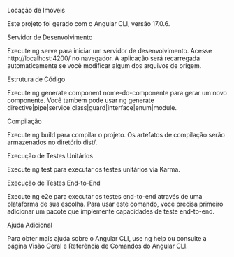 Locação de Imóveis

Este projeto foi gerado com o Angular CLI, versão 17.0.6.

Servidor de Desenvolvimento

Execute ng serve para iniciar um servidor de desenvolvimento. Acesse http://localhost:4200/ no navegador. A aplicação será recarregada automaticamente se você modificar algum dos arquivos de origem.

Estrutura de Código

Execute ng generate component nome-do-componente para gerar um novo componente. Você também pode usar ng generate directive|pipe|service|class|guard|interface|enum|module.

Compilação

Execute ng build para compilar o projeto. Os artefatos de compilação serão armazenados no diretório dist/.

Execução de Testes Unitários

Execute ng test para executar os testes unitários via Karma.

Execução de Testes End-to-End

Execute ng e2e para executar os testes end-to-end através de uma plataforma de sua escolha. Para usar este comando, você precisa primeiro adicionar um pacote que implemente capacidades de teste end-to-end.

Ajuda Adicional

Para obter mais ajuda sobre o Angular CLI, use ng help ou consulte a página Visão Geral e Referência de Comandos do Angular CLI.
